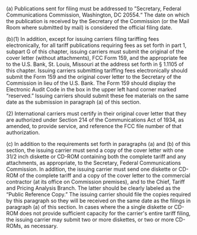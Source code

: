 (a) Publications sent for filing must be addressed to ”Secretary, Federal Communications Commission, Washington, DC 20554.“ The date on which the publication is received by the Secretary of the Commission (or the Mail Room where submitted by mail) is considered the official filing date.

(b)(1) In addition, except for issuing carriers filing tariffing fees electronically, for all tariff publications requiring fees as set forth in part 1, subpart G of this chapter, issuing carriers must submit the original of the cover letter (without attachments), FCC Form 159, and the appropriate fee to the U.S. Bank, St. Louis, Missouri at the address set forth in § 1.1105 of this chapter. Issuing carriers submitting tariffing fees electronically should submit the Form 159 and the original cover letter to the Secretary of the Commission in lieu of the U.S. Bank. The Form 159 should display the Electronic Audit Code in the box in the upper left hand corner marked “reserved.” Issuing carriers should submit these fee materials on the same date as the submission in paragraph (a) of this section.

(2) International carriers must certify in their original cover letter that they are authorized under Section 214 of the Communications Act of 1934, as amended, to provide service, and reference the FCC file number of that authorization.

(c) In addition to the requirements set forth in paragraphs (a) and (b) of this section, the issuing carrier must send a copy of the cover letter with one 31/2 inch diskette or CD-ROM containing both the complete tariff and any attachments, as appropriate, to the Secretary, Federal Communications Commission. In addition, the issuing carrier must send one diskette or CD-ROM of the complete tariff and a copy of the cover letter to the commercial contractor (at its office on Commission premises), and to the Chief, Tariff and Pricing Analysis Branch. The latter should be clearly labeled as the “Public Reference Copy.” The issuing carrier should file the copies required by this paragraph so they will be received on the same date as the filings in paragraph (a) of this section. In cases where the a single diskette or CD-ROM does not provide sufficient capacity for the carrier's entire tariff filing, the issuing carrier may submit two or more diskettes, or two or more CD-ROMs, as necessary.

